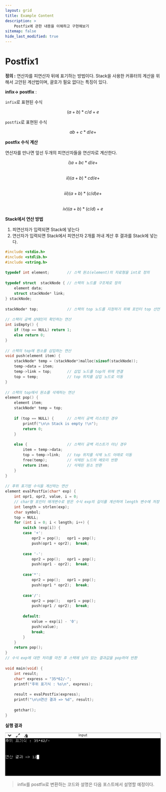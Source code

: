 ```yaml
---
layout: grid
title: Example Content
description: >
	Postfix에 관한 내용을 이해하고 구현해보기
sitemap: false
hide_last_modified: true
---
```




# Postfix1

**정의 :** 연산자를 피연산자 뒤에 표기하는 방법이다. Stack을 사용한 커퓨터의 계산을 위해서 고안된 계산법이며, 괄호가 필요 없다는 특징이 있다.



**infix-> postfix** : 

`infix`로 표현된 수식

$$(a+b) * c / d + e$$





`postfix`로 표현된 수식

$$ab+c*d/e+$$






**postfix 수식 계산**

연산자를 만나면 앞선 두개의 피연산자들을 연산자로 계산한다.

$$i)a+bc*d/e+$$  
$$ii)(a+b)*cd/e+$$  
$$iii)(a+b)*(c/d)e+$$  
$$iv)(a+b)*(c/d)+e$$  



**Stack에서 연산 방법**

1. 피연산자가 입력되면 Stack에 넣는다
2. 연산자가 입력되면 Stack에서 피연산자 2개를 꺼내 계산 후 결과를 Stack에 넣는다.



```c
#include <stdio.h>
#include <stdlib.h>
#include <string.h>

typedef int element;		// 스택 원소(element)의 자료형을 int로 정의 

typedef struct  stackNode {	// 스택의 노드를 구조체로 정의
	element data;
	struct stackNode* link;
} stackNode;

stackNode* top;				// 스택의 top 노드를 지정하기 위해 포인터 top 선언

// 스택이 공백 상태인지 확인하는 연산
int isEmpty() {
	if (top == NULL) return 1;
	else return 0;
}

// 스택의 top에 원소를 삽입하는 연산
void push(element item) {
	stackNode* temp = (stackNode*)malloc(sizeof(stackNode));
	temp->data = item;
	temp->link = top;		// 삽입 노드를 top의 위에 연결
	top = temp;				// top 위치를 삽입 노드로 이동
}

// 스택의 top에서 원소를 삭제하는 연산
element pop() {
	element item;
	stackNode* temp = top;

	if (top == NULL) {		// 스택이 공백 리스트인 경우
		printf("\n\n Stack is empty !\n");
		return 0;
	}

	else {					// 스택이 공백 리스트가 아닌 경우
		item = temp->data;
		top = temp->link;	// top 위치를 삭제 노드 아래로 이동
		free(temp);			// 삭제된 노드의 메모리 반환
		return item;		// 삭제된 원소 반환
	}
}

// 후위 표기법 수식을 계산하는 연산
element evalPostfix(char* exp) {
	int opr1, opr2, value, i = 0;
	// char형 포인터 매개변수로 받은 수식 exp의 길이를 계산하여 length 변수에 저장
	int length = strlen(exp);
	char symbol;
	top = NULL;
	for (int i = 0; i < length; i++) {
		switch (exp[i]) {
		case '+':
			opr2 = pop();	opr1 = pop();
			push(opr1 + opr2);	break;

		case '-':
			opr2 = pop();	opr1 = pop();
			push(opr1 - opr2);	break;

		case'*':
			opr2 = pop();	opr1 = pop();
			push(opr1 * opr2);	break;

		case'/':
			opr2 = pop();	opr1 = pop();
			push(opr1 / opr2);	break;
		
		default:
			value = exp[i] - '0';
			push(value);
			break;
		}
	}
	return pop();
}
// 수식 exp에 대한 처리를 마친 후 스택에 남아 있는 결과값을 pop하여 반환

void main(void) {
	int result;
	char* express = "35*62/-";
	printf("후위 표기식 : %s\n", express);

	result = evalPostfix(express);
	printf("\n\n연산 결과 => %d", result);

	getchar();
}
```



**실행 결과**

![](https://raw.githubusercontent.com/Cycrypto/DataStructure/master/IMG/hw_datastructure2.JPG)



> infix를 postfix로 변환하는 코드와 설명은 다음 포스트에서 설명할 예정이다.

